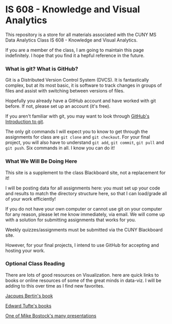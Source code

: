 IS 608 - Knowledge and Visual Analytics
===============

This repository is a store for all materials associated with the CUNY MS Data Analytics Class IS 608 - Knowledge and Visual Analytics. 

If you are a member of the class, I am going to maintain this page indefinitely. I hope that you find it a hepful reference in the future.


### What is git? What is GitHub? ###

Git is a Distributed Version Control System (DVCS). It is fantastically complex, but at its most basic, it is software to track changes in groups of files and assist with switching between versions of files. 

Hopefully you already have a GitHub account and have worked with git before. If not, please set up an account (it's free).

If you aren't familiar with git, you may want to look through [GitHub's Introduction to git](http://try.github.io/levels/1/challenges/1). 

The only git commands I will expect you to know to get through the assignments for class are `git clone` and `git checkout`. For your final project, you will also have to understand `git add`, `git commit`, `git pull` and `git push`. Six commands in all. I know you can do it! 


### What We Will Be Doing Here ###

This site is a supplement to the class Blackboard site, not a replacement for it!

I will be posting data for all assignments here: you must set up your code and results to match the directory structure here, so that I can load/grade all of your work efficiently!

If you do not have your own computer or cannot use git on your computer for any reason, please let me know immediately, via email. We will come up with a solution for submitting assignments that works for you.

Weekly quizzes/assignments must be submitted via the CUNY Blackboard site.

However, for your final projects, I intend to use GitHub for accepting and hosting your work.


### Optional Class Reading ###

There are lots of good resources on Visualization. here are quick links to books or online resources of some of the great minds in data-viz. I will be adding to this over time as I find new favorites.

[Jacques Bertin's book](http://www.amazon.com/Semiology-Graphics-Diagrams-Networks-Maps/dp/1589482611)

[Edward Tufte's books](http://www.edwardtufte.com/tufte/books_visex)

[One of Mike Bostock's many presentations](http://bost.ocks.org/mike/cubism/intro/#0)

